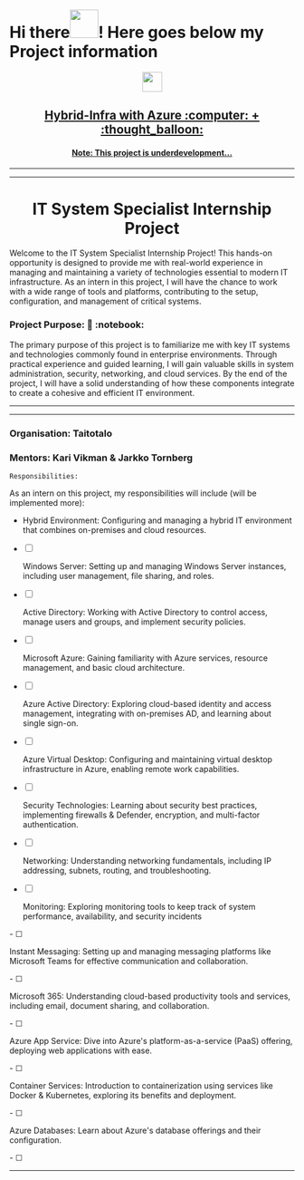 # Hi there<img src="https://media.giphy.com/media/l4S95aLS28TNZDlzbX/giphy.gif" width="50" height="50"/>! Here goes below my Project information

<div>
<div id="header" align="center">
 <img src="https://media.giphy.com/media/778doP94sNJjYitr5C/giphy.gif" width="35" height="35"/>
</div>
<h2 align="center"><a href="">Hybrid-Infra with Azure  :computer: + :thought_balloon:</a></h2>
</div>

<div>
<h4 align="center"><a href="">Note: This project is underdevelopment...</a></h4>
</div>

---

---

<h1 align="center">IT System Specialist Internship Project</h1>

<p align="left">Welcome to the IT System Specialist Internship Project! This hands-on opportunity is designed to provide me with real-world experience in managing and maintaining a variety of technologies essential to modern IT infrastructure. As an intern in this project, I will have the chance to work with a wide range of tools and platforms, contributing to the setup, configuration, and management of critical systems.
</p>

<h3 align="left">Project Purpose: 📓 :notebook:</h3>

<p align="left">The primary purpose of this project is to familiarize me with key IT systems and technologies commonly found in enterprise environments. Through practical experience and guided learning, I will gain valuable skills in system administration, security, networking, and cloud services. By the end of the project, I will have a solid understanding of how these components integrate to create a cohesive and efficient IT environment.
</p>

---

---
<h3 align="left">Organisation: Taitotalo</h3>
<h3 align="left">Mentors: Kari Vikman & Jarkko Tornberg</h3>

`Responsibilities:`
<p align="left">As an intern on this project, my responsibilities will include (will be implemented more):</p>

 - <p align="left">Hybrid Environment: Configuring and managing a hybrid IT environment that combines on-premises and cloud resources.</p>
 - &#x2610; <p align="left">Windows Server: Setting up and managing Windows Server instances, including user management, file sharing, and roles.</p>
 - &#x2610; <p align="left">Active Directory: Working with Active Directory to control access, manage users and groups, and implement security policies.</p>
 - &#x2610; <p align="left">Microsoft Azure: Gaining familiarity with Azure services, resource management, and basic cloud architecture.</p>
 - &#x2610; <p align="left">Azure Active Directory: Exploring cloud-based identity and access management, integrating with on-premises AD, and learning about single sign-on.</p>
 - &#x2610; <p align="left">Azure Virtual Desktop: Configuring and maintaining virtual desktop infrastructure in Azure, enabling remote work capabilities.</p>
 - &#x2610; <p align="left">Security Technologies: Learning about security best practices, implementing firewalls & Defender, encryption, and multi-factor authentication.</p>
 - &#x2610; <p align="left">Networking: Understanding networking fundamentals, including IP addressing, subnets, routing, and troubleshooting.</p>
 - &#x2610; <p align="left">Monitoring: Exploring monitoring tools to keep track of system performance, availability, and security incidents
 </p>
 - &#x2610; <p align="left">Instant Messaging: Setting up and managing messaging platforms like Microsoft Teams for effective communication and collaboration.</p>
 - &#x2610; <p align="left">Microsoft 365: Understanding cloud-based productivity tools and services, including email, document sharing, and collaboration.</p>
 - &#x2610; <p align="left">Azure App Service: Dive into Azure's platform-as-a-service (PaaS) offering, deploying web applications with ease.</p>
 - &#x2610; <p align="left">Container Services: Introduction to containerization using services like Docker & Kubernetes, exploring its benefits and deployment.</p>
 - &#x2610; <p align="left">Azure Databases: Learn about Azure's database offerings and their configuration.</p>
 - &#x2610; <p align="left"></p>


---